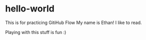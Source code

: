 # hello-world
This is for practicing GitiHub Flow
My name is Ethan! I like to read.

Playing with this stuff is fun :)
